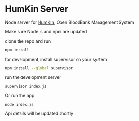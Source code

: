 # HumKin Server
Node server for [HumKin](https://github.com/haxzie/humkin), Open BloodBank Management System

Make sure Node.js and npm are updated

clone the repo and run
```bash
npm install
```

for development, install supervisor on your system
```bash
npm install --global supervisor
```

run the development server
```bash
supervisor index.js
```

Or run the app
```bash
node index.js
```

Api details will be updated shortly
